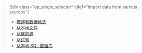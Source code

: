 > [!div class="op_single_selector" title1="Import data from various sources"]
> * [概述和数据格式](../articles/machine-learning/studio/import-data.md)
> * [从本地文件](../articles/machine-learning/studio/import-data-from-local-file.md)
> * [从联机源](../articles/machine-learning/studio/import-data-from-online-sources.md)
> * [从试验](../articles/machine-learning/studio/import-data-from-an-experiment.md)
> * [从本地 SQL 数据库](../articles/machine-learning/studio/use-data-from-an-on-premises-sql-server.md)
>  

